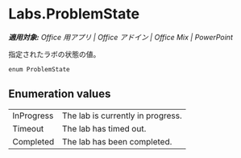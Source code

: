 
# <a name="labs.problemstate"></a>Labs.ProblemState

 _**適用対象:** Office 用アプリ | Office アドイン | Office Mix | PowerPoint_

指定されたラボの状態の値。

```
enum ProblemState
```


## <a name="enumeration-values"></a>Enumeration values


|||
|:-----|:-----|
|InProgress|The lab is currently in progress.|
|Timeout|The lab has timed out.|
|Completed|The lab has been completed.|
